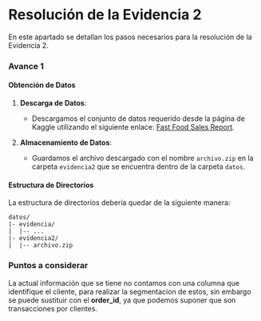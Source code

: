 # Resolución de la Evidencia 2

En este apartado se detallan los pasos necesarios para la resolución de la Evidencia 2.

### Avance 1

#### Obtención de Datos

1. **Descarga de Datos**:
   - Descargamos el conjunto de datos requerido desde la página de Kaggle utilizando el siguiente enlace: [Fast Food Sales Report](https://www.kaggle.com/datasets/rajatsurana979/fast-food-sales-report/).

2. **Almacenamiento de Datos**:
   - Guardamos el archivo descargado con el nombre `archivo.zip` en la carpeta `evidencia2` que se encuentra dentro de la carpeta `datos`.

#### Estructura de Directorios

La estructura de directorios debería quedar de la siguiente manera:

```plaintext
datos/
|- evidencia/
|  |-- ...
|- evidencia2/
|  |-- archivo.zip
```

### Puntos a considerar

La actual información que se tiene no contamos con una columna que identifique el cliente, para realizar la segmentacion de estos, sin embargo se puede sustituir con el **order_id**, ya que podemos suponer que son transacciones por clientes.
